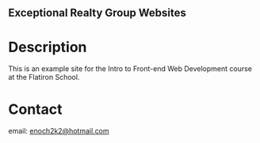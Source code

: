 Exceptional Realty Group Websites
---

# Description

This is an example site for the Intro to Front-end Web Development course at the Flatiron School.

# Contact

email: enoch2k2@hotmail.com
